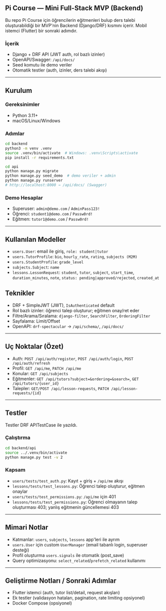 ## Pi Course — Mini Full-Stack MVP (Backend)

Bu repo Pi Course için öğrencilerin eğitmenleri bulup ders talebi oluşturabildiği bir MVP'nin Backend (Django/DRF) kısmını içerir. Mobil istemci (Flutter) bir sonraki adımdır.

### İçerik
- Django + DRF API (JWT auth, rol bazlı izinler)
- OpenAPI/Swagger: `/api/docs/`
- Seed komutu ile demo veriler
- Otomatik testler (auth, izinler, ders talebi akışı)

---

## Kurulum

### Gereksinimler
- Python 3.11+
- macOS/Linux/Windows

### Adımlar
```bash
cd backend
python3 -m venv .venv
source .venv/bin/activate  # Windows: .venv\Scripts\activate
pip install -r requirements.txt

cd api
python manage.py migrate
python manage.py seed_demo  # demo veriler + admin
python manage.py runserver
# http://localhost:8000 → /api/docs/ (Swagger)
```

### Demo Hesaplar
- Superuser: `admin@demo.com` / `AdminPass123!`
- Öğrenci: `student1@demo.com` / `Passw0rd!`
- Eğitmen: `tutor1@demo.com` / `Passw0rd!`

---

## Kullanılan Modeller
- `users.User`: email ile giriş, `role: student|tutor`
- `users.TutorProfile`: `bio`, `hourly_rate`, `rating`, `subjects (M2M)`
- `users.StudentProfile`: `grade_level`
- `subjects.Subject`: `name`
- `lessons.LessonRequest`: `student`, `tutor`, `subject`, `start_time`, `duration_minutes`, `note`, `status: pending|approved/rejected`, `created_at`

## Teknikler
- DRF + SimpleJWT (JWT), `IsAuthenticated` default
- Rol bazlı izinler: öğrenci talep oluşturur; eğitmen onay/ret eder
- Filtre/Arama/Sıralama: `django-filter`, `SearchFilter`, `OrderingFilter`
- Sayfalama: Limit/Offset
- OpenAPI: `drf-spectacular` → `/api/schema/`, `/api/docs/`

---

## Uç Noktalar (Özet)
- Auth: `POST /api/auth/register`, `POST /api/auth/login`, `POST /api/auth/refresh`
- Profil: `GET /api/me`, `PATCH /api/me`
- Konular: `GET /api/subjects`
- Eğitmenler: `GET /api/tutors?subject=&ordering=&search=`, `GET /api/tutors/{user_id}`
- Talepler: `GET/POST /api/lesson-requests`, `PATCH /api/lesson-requests/{id}`

---

## Testler
Testler DRF APITestCase ile yazıldı.

### Çalıştırma
```bash
cd backend/api
source ../.venv/bin/activate
python manage.py test -v 2
```

### Kapsam
- `users/tests/test_auth.py`: Kayıt + giriş + `/api/me` akışı
- `lessons/tests/test_lessons.py`: Öğrenci talep oluşturur, eğitmen onaylar
- `users/tests/test_permissions.py`: `/api/me` için 401
- `lessons/tests/test_permissions.py`: Öğrenci olmayanın talep oluşturması 403; yanlış eğitmenin güncellemesi 403

---

## Mimari Notlar
- Katmanlar: `users`, `subjects`, `lessons` app'leri ile ayrım
- `users.User` için custom `UserManager` (email tabanlı login, superuser desteği)
- Profil oluşturma `users.signals` ile otomatik (post_save)
- Query optimizasyonu: `select_related`/`prefetch_related` kullanımı

---

## Geliştirme Notları / Sonraki Adımlar
- Flutter istemci (auth, tutor list/detail, request akışları)
- Ek testler (validasyon hataları, pagination, rate limiting opsiyonel)
- Docker Compose (opsiyonel)


